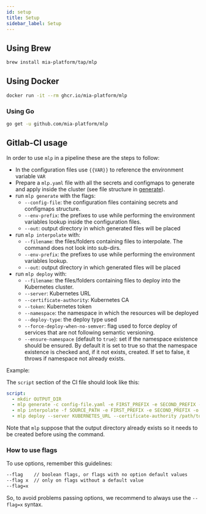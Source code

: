 ```yaml
---
id: setup
title: Setup
sidebar_label: Setup
---
```


<!--
WARNING: this file was automatically generated by Mia-Platform Doc Aggregator.
DO NOT MODIFY IT BY HAND.
Instead, modify the source file and run the aggregator to regenerate this file.
-->

## Using Brew

```sh
brew install mia-platform/tap/mlp
```

## Using Docker

```sh
docker run -it --rm ghcr.io/mia-platform/mlp
```

### Using Go

```sh
go get -u github.com/mia-platform/mlp
```

## Gitlab-CI usage

In order to use `mlp` in a pipeline these are the steps to follow:

- In the configuration files use `{{VAR}}` to reference the environment variable `VAR`
- Prepare a `mlp.yaml` file with all the secrets and configmaps to generate and apply inside the cluster (see file structure in [generate](./40_generate.md)).
- run `mlp generate` with the flags:
  - `--config-file`: the configuration files containing secrets and configmaps structure.
  - `--env-prefix`: the prefixes to use while performing the environment variables lookup inside the configuration files.
  - `--out`: output directory in which generated files will be placed
- run `mlp interpolate` with:
  - `--filename`: the files/folders containing files to interpolate. The command does not look into sub-dirs.
  - `--env-prefix`: the prefixes to use while performing the environment variables lookup.
  - `--out`: output directory in which generated files will be placed
- run `mlp deploy` with:
  - `--filename`: the files/folders containing files to deploy into the Kubernetes cluster.
  - `--server`: Kubernetes URL
  - `--certificate-authority`: Kubernetes CA 
  - `--token`: Kubernetes token
  - `--namespace`: the namespace in which the resources will be deployed
  - `--deploy-type`: the deploy type used
  - `--force-deploy-when-no-semver`: flag used to force deploy of services that are not following semantic versioning.
  - `--ensure-namespace` (default to `true`): set if the namespace existence should be ensured. By default it is set to true so that the namespace existence is checked and, if it not exists, created. If set to false, it throws if namespace not already exists.

Example:

The `script` section of the CI file should look like this:

```yaml
script:
  - mkdir OUTPUT_DIR
  - mlp generate -c config-file.yaml -e FIRST_PREFIX -e SECOND_PREFIX -o OUTPUT_DIR
  - mlp interpolate -f SOURCE_PATH -e FIRST_PREFIX -e SECOND_PREFIX -o OUTPUT_DIR
  - mlp deploy --server KUBERNETES_URL --certificate-authority /path/to/kubernetes/ca.pem --token KUBERNETES_TOKEN -f OUTPUT_DIR -n KUBERNETES_NAMESPACE --deploy-type DEPLOY_TYPE --force-deploy-when-no-semver=FORCE_DEPLOY_WHEN_NO_SEMVER
```

Note that `mlp` suppose that the output directory already exists so it needs to be created before using the command.

### How to use flags

To use options, remember this guidelines:

```sh
--flag    // boolean flags, or flags with no option default values
--flag x  // only on flags without a default value
--flag=x
```

So, to avoid problems passing options, we recommend to always use the `--flag=x` syntax.
